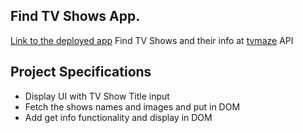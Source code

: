 ## Find TV Shows App. 
[Link to the deployed app](https://nick404s.github.io/find-tv-show-app/)
Find TV Shows and their info at [tvmaze](https://www.tvmaze.com/api) API

## Project Specifications
- Display UI with TV Show Title input
- Fetch the shows names and images and put in DOM
- Add get info functionality and display in DOM
